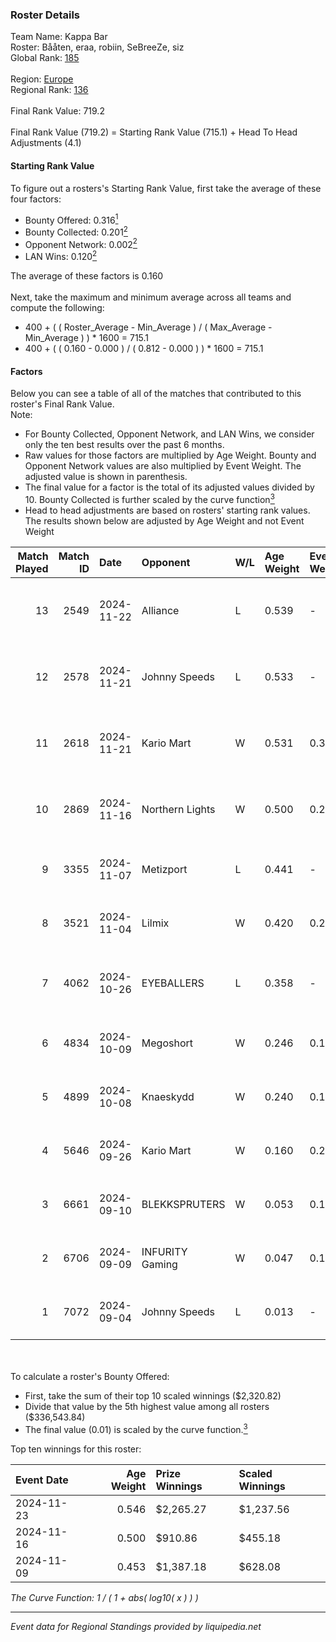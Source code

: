 ### Roster Details<br />
Team Name: Kappa Bar<br />
Roster: Bååten, eraa, robiin, SeBreeZe, siz<br />
Global Rank: [185](../../standings_global_2025_03_01.md)<br />
<br />
Region: [Europe]( ../../standings_europe_2025_03_01.md)<br />
Regional Rank: [136]( ../../standings_europe_2025_03_01.md)<br />
<br />
Final Rank Value:  719.2<br />
<br />
Final Rank Value (719.2) = Starting Rank Value (715.1) + Head To Head Adjustments (4.1)<br />

#### Starting Rank Value<br />
To figure out a rosters's Starting Rank Value, first take the average of these four factors:<br />
- Bounty Offered: 0.316[<sup>1</sup>](#table2)
- Bounty Collected: 0.201[<sup>2</sup>](#table1)
- Opponent Network: 0.002[<sup>2</sup>](#table1)
- LAN Wins: 0.120[<sup>2</sup>](#table1)

The average of these factors is 0.160<br />
<br />
Next, take the maximum and minimum average across all teams and compute the following:<br />
- 400 + ( ( Roster_Average - Min_Average ) / ( Max_Average - Min_Average ) ) * 1600 = 715.1
- 400 + ( ( 0.160 - 0.000 ) / ( 0.812 - 0.000 ) ) * 1600 = 715.1


#### Factors<br />
Below you can see a table of all of the matches that contributed to this roster's Final Rank Value.<br />
Note:<br />

- For Bounty Collected, Opponent Network, and LAN Wins, we consider only the ten best results over the past 6 months.
- Raw values for those factors are multiplied by Age Weight. Bounty and Opponent Network values are also multiplied by Event Weight. The adjusted value is shown in parenthesis.
- The final value for a factor is the total of its adjusted values divided by 10. Bounty Collected is further scaled by the curve function[<sup>3</sup>](#curveFunction)
- Head to head adjustments are based on rosters' starting rank values. The results shown below are adjusted by Age Weight and not Event Weight
<span id="table1"></span><br />


| Match Played | Match ID | Date       | Opponent        | W/L | Age Weight | Event Weight | Bounty Collected | Opponent Network | LAN Wins  | H2H Adj. | Roster                               |
| -: | -: | :- | :- | :- | :- | :- | :- | :- | :- | -: | :- |
|           13 |     2549 | 2024-11-22 | Alliance        | L   | 0.539      | -            | -                | -                | -         |    -4.97 | Bååten, eraa, robiin, SeBreeZe, siz  |
|           12 |     2578 | 2024-11-21 | Johnny Speeds   | L   | 0.533      | -            | -                | -                | -         |    -3.91 | Bååten, eraa, robiin, SeBreeZe, siz  |
|           11 |     2618 | 2024-11-21 | Kario Mart      | W   | 0.531      | 0.373        | 0.004 (0.001)    | 0.070 (0.014)    | 1 (0.531) |     6.33 | Bååten, eraa, robiin, SeBreeZe, siz  |
|           10 |     2869 | 2024-11-16 | Northern Lights | W   | 0.500      | 0.259        | 0.001 (0.000)    | 0.000 (0.000)    | 1 (0.500) |     3.84 | eraa, robiin, SeBreeZe, siz, Twinkey |
|            9 |     3355 | 2024-11-07 | Metizport       | L   | 0.441      | -            | -                | -                | -         |    -1.58 | eraa, robiin, SeBreeZe, siz, virree  |
|            8 |     3521 | 2024-11-04 | Lilmix          | W   | 0.420      | 0.268        | 0.001 (0.000)    | 0.028 (0.003)    | 0 (0.000) |     3.33 | b0bbzki, Bååten, eraa, robiin, siz   |
|            7 |     4062 | 2024-10-26 | EYEBALLERS      | L   | 0.358      | -            | -                | -                | -         |    -4.35 | eraa, Lekr0, robiin, Sapec, SeBreeZe |
|            6 |     4834 | 2024-10-09 | Megoshort       | W   | 0.246      | 0.143        | 0.000 (0.000)    | 0.122 (0.004)    | 0 (0.000) |     1.77 | eraa, robiin, SeBreeZe, siz, virree  |
|            5 |     4899 | 2024-10-08 | Knaeskydd       | W   | 0.240      | 0.143        | 0.000 (0.000)    | 0.000 (0.000)    | 0 (0.000) |     1.09 | eraa, robiin, SeBreeZe, siz, virree  |
|            4 |     5646 | 2024-09-26 | Kario Mart      | W   | 0.160      | 0.268        | 0.004 (0.000)    | 0.070 (0.003)    | 0 (0.000) |     1.90 | b0bbzki, Bååten, eraa, robiin, siz   |
|            3 |     6661 | 2024-09-10 | BLEKKSPRUTERS   | W   | 0.053      | 0.143        | 0.000 (0.000)    | 0.002 (0.000)    | 0 (0.000) |     0.24 | eraa, Ludwig, robiin, siz, virree    |
|            2 |     6706 | 2024-09-09 | INFURITY Gaming | W   | 0.047      | 0.143        | 0.001 (0.000)    | 0.032 (0.000)    | 0 (0.000) |     0.49 | eraa, Ludwig, robiin, siz, virree    |
|            1 |     7072 | 2024-09-04 | Johnny Speeds   | L   | 0.013      | -            | -                | -                | -         |    -0.11 | b0bbzki, Bååten, eraa, robiin, siz   |

<br />
<span id="table2"></span><br />
To calculate a roster's Bounty Offered:<br />

- First, take the sum of their top 10 scaled winnings ($2,320.82)
- Divide that value by the 5th highest value among all rosters ($336,543.84)
- The final value (0.01) is scaled by the curve function.[<sup>3</sup>](#curveFunction)

Top ten winnings for this roster:<br />

| Event Date | Age Weight | Prize Winnings | Scaled Winnings |
| :- | -: | :- | :- |
| 2024-11-23 |      0.546 | $2,265.27      | $1,237.56       |
| 2024-11-16 |      0.500 | $910.86        | $455.18         |
| 2024-11-09 |      0.453 | $1,387.18      | $628.08         |


<span id="curveFunction"></span>_The Curve Function: 1 / ( 1 + abs( log10( x ) ) )_<br />

---
_Event data for Regional Standings provided by liquipedia.net_<br />
